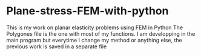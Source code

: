 # Plane-stress-FEM-with-python
This is my work on planar elasticity problems using FEM in Python
The Polygones file is the one with most of my functions.
I am developping in the main program but everytime I change my method or anything else, the previous work is saved in a separate file

